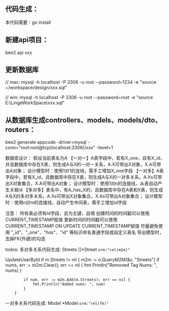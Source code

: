 ## 代码生成：
本代码需要：go install

## 新建api项目：
bee2 api xxx

## 更新数据库
// mac:
mysql -h localhost -P 3306 -u root --password=1234 -e "source  ~/workspace/design/xxx.sql"

// win:
mysql -h localhost -P 3306 -u root --password=root -e "source  E:\LingeWorkSpace\xxx.sql"

## 从数据库生成controllers、models、models/dto、routers：
bee2 generate appcode -driver=mysql -conn="root:root@tcp(localhost:3306)/xxx" -level=1

数据库设计：
假设当前表名为A
【一对一】A表字段中，若有X_one，且有X_id，并且数据库中存在X表，则生成A与X的一对一关系，A.X可带出X对象，X.A可带出A对象；		设计模型时：使用1对1的连线，需手工增加X_one字段
【一对多】A表字段中，若有X_id，且数据库中存在X表，则生成A与X的一对多关系，A.Xs可带出X对象集合，X.A可带出A对象；				设计模型时：使用1对n的连接线，从表自动产生关联id
【多对多】表名中，有A_has_X的，且数据库中存在A表和X表，则生成A与X的多对多关系，A.Xs可带出X对象集合，X.As可带出A对象集合；	设计模型时：使用n对m的连接线，自动产生中间表，需手工增加id字段

注意：
所有表必须有Id字段，且为主键，自增
创建时间的时间戳可以使用CURRENT_TIMESTAMP赋值
更新时间的时间戳可以使用CURRENT_TIMESTAMP ON UPDATE CURRENT_TIMESTAMP赋值
尽量避免使用 "_id"、"_one"、"_has_"、"id" 等标识命名普通字段或自定义表名
导出模型时，去掉FK(外键)的勾选


todos:
多对多关系代码生成:
Streets  []*Street `orm:"rel(m2m)"`

UpdateUserById
if m.Streets != nil {
			m2m := o.QueryM2M(&v, "Streets")
			if nums, err := m2m.Clear(); err == nil {
				fmt.Println("Removed Tag Nums: ", nums)
			}

			if num, err := m2m.Add(m.Streets); err == nil {
				fmt.Println("Added nums: ", num)
			}
		}

一对多关系代码生成:
Model *Model `orm:"rel(fk)"`






